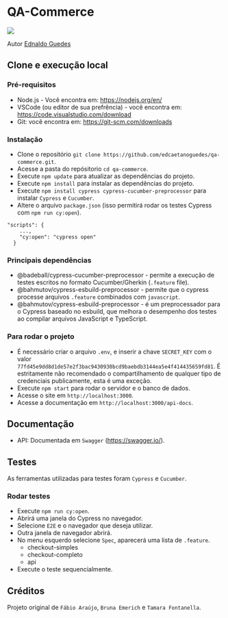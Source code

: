 # QA-Commerce

<img src="https://visitor-badge.laobi.icu/badge?page_id=edcaetanoguedes&" />

<div class="author">
  <p>Autor <a href="https://github.com/edcaetanoguedes">Ednaldo Guedes</a></p>
</div>

## Clone e execução local

### Pré-requisitos
- Node.js - Você encontra em: https://nodejs.org/en/
- VSCode (ou editor de sua prefrência) - você encontra em: https://code.visualstudio.com/download
- Git: você encontra em: https://git-scm.com/downloads

### Instalação

- Clone o repositório `git clone https://github.com/edcaetanoguedes/qa-commerce.git`.
- Acesse a pasta do repósitorio `cd qa-commerce`.
- Execute `npm update` para atualizar as dependências do projeto.
- Execute `npm install` para instalar as dependências do projeto.
- Execute `npm install cypress cypress-cucumber-preprocessor` para instalar `Cypress` e `Cucumber`.
- Altere o arquivo `package.json` (isso permitirá rodar os testes Cypress com `npm run cy:open`).
```
"scripts": {
    ...,
    "cy:open": "cypress open"
  }
```

### Principais dependências
- @badeball/cypress-cucumber-preprocessor - permite a execução de testes escritos no formato Cucumber/Gherkin (`.feature` file).
- @bahmutov/cypress-esbuild-preprocessor - permite que o cypress processe arquivos `.feature` combinados com `javascript`.
- @bahmutov/cypress-esbuild-preprocessor - é um preprocessador para o Cypress baseado no esbuild, que melhora o desempenho dos testes ao compilar arquivos JavaScript e TypeScript.

### Para rodar o projeto

- É necessário criar o arquivo `.env`, e inserir a chave `SECRET_KEY` com o valor `77fd45e9dd8d1de57e2f3bac9430930bcd9baebdb3144ea5e4f414435659fd81`.
  É estritamente não recomendado o compartilhamento de qualquer tipo de credenciais publicamente, esta é uma exceção.
- Execute `npm start` para rodar o servidor e o banco de dados.
- Acesse o site em  `http://localhost:3000`.
- Acesse a documentação em  `http://localhost:3000/api-docs`.

## Documentação
- API: Documentada em `Swagger` (https://swagger.io/).

## Testes
As ferramentas utilizadas para testes foram `Cypress` e `Cucumber`.

### Rodar testes

- Execute `npm run cy:open`.
- Abrirá uma janela do Cypress no navegador.
- Selecione `E2E` e o navegador que deseja utilizar.
- Outra janela de navegador abrirá.
- No menu esquerdo selecione `Spec`, aparecerá uma lista de `.feature`.
  - checkout-simples
  - checkout-completo
  - api
- Execute o teste sequencialmente.


## Créditos

Projeto original de `Fábio Araújo`, `Bruna Emerich` e `Tamara Fontanella`.